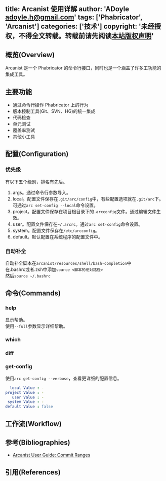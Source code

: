 title: Arcanist 使用详解
author: 'ADoyle <adoyle.h@gmail.com>'
tags: ['Phabricator', 'Arcanist']
categories: ['技术']
copyright: '未经授权，不得全文转载。转载前请先阅读[本站版权声明](http://adoyle.me/blog/copyright.html)'
---

## 概览(Overview)
Arcanist 是一个 Phabricator 的命令行接口，同时也是一个涵盖了许多工功能的集成工具。

<!-- more -->

## 主要功能
- 通过命令行操作 Phabricator 上的行为
- 版本控制工具(Git、SVN、HG)的统一集成
- 代码检查
- 单元测试
- 覆盖率测试
- 其他小工具


## 配置(Configuration)
### 优先级
有以下五个级别，排名有先后。

1. args。通过命令行参数导入。
2. local。配置文件保存在`.git/arc/config`中，有些配置选项就在`.git/arc`下。可通过`arc set-config --local`命令设置。
3. project。配置文件保存在项目根目录下的`.arcconfig`文件。通过编辑文件生效。
4. user。配置文件保存在`~/.arcrc`。通过`arc set-config`命令设置。
5. system。配置文件保存在`/etc/arcconfig`。
5. default。默认配置在系统程序的配置文件中。

### 自动补全
自动补全脚本在`arcanist/resources/shell/bash-completion`中  
在.bashrc或者.zsh中添加`source <脚本的绝对路径>`  
然后`source ~/.bashrc`


## 命令(Commands)
### help
显示帮助。  
使用`--full`参数显示详细帮助。

### which

### diff

### get-config
使用`arc get-config --verbose`，查看更详细的配置信息。

```yaml
  local Value : -
project Value : -
   user Value : -
 system Value : -
default Value : false
```


## 工作流(Workflow)


## 参考(Bibliographies)
- [Arcanist User Guide: Commit Ranges][B1]


## 引用(References)
[^1]: [][R1]


<!-- 以下是相关链接 -->

[B1]: https://secure.phabricator.com/book/phabricator/article/arcanist_commit_ranges/
